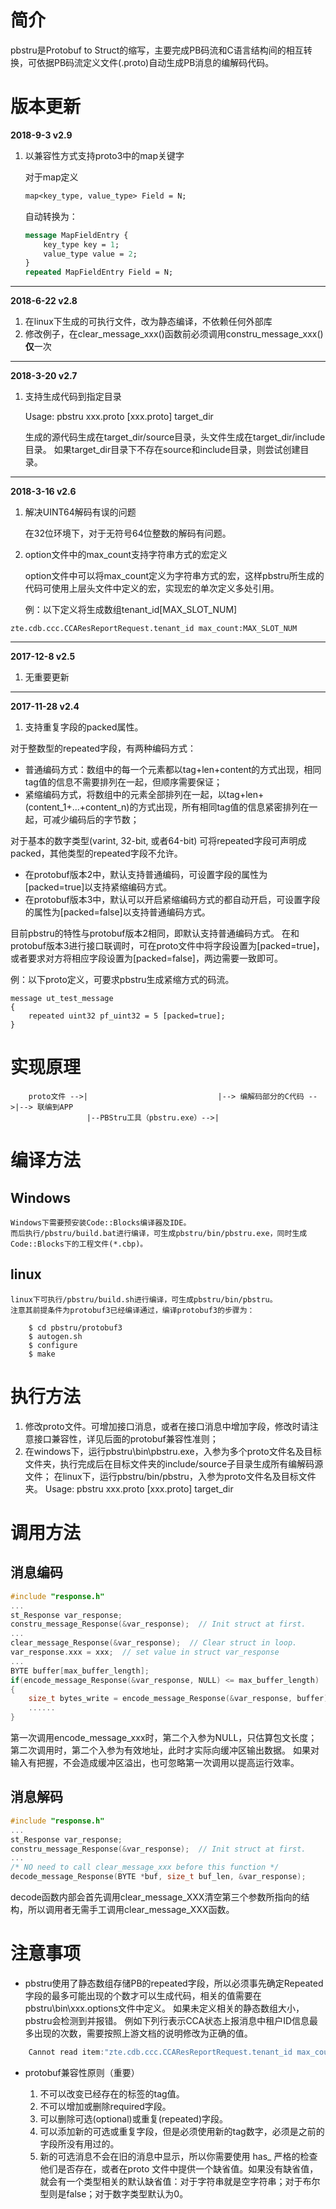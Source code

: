 # 简介

pbstru是Protobuf to Struct的缩写，主要完成PB码流和C语言结构间的相互转换，可依据PB码流定义文件(.proto)自动生成PB消息的编解码代码。

# 版本更新

**2018-9-3 v2.9**

1. 以兼容性方式支持proto3中的map关键字
	
	对于map定义
	```protobuf
	map<key_type, value_type> Field = N;
	```
	
	自动转换为：
	
	```protobuf
	message MapFieldEntry {
		key_type key = 1;
		value_type value = 2;
	}
	repeated MapFieldEntry Field = N;
	```
----
	
**2018-6-22 v2.8**

1. 在linux下生成的可执行文件，改为静态编译，不依赖任何外部库
2. 修改例子，在clear_message_xxx()函数前必须调用constru_message_xxx()**仅**一次

----

**2018-3-20 v2.7**

1. 支持生成代码到指定目录

	Usage: pbstru xxx.proto [xxx.proto] target_dir
	
	生成的源代码生成在target_dir/source目录，头文件生成在target_dir/include目录。
	如果target_dir目录下不存在source和include目录，则尝试创建目录。
	
----

**2018-3-16 v2.6**

1. 解决UINT64解码有误的问题

	在32位环境下，对于无符号64位整数的解码有问题。

1. option文件中的max_count支持字符串方式的宏定义

	option文件中可以将max_count定义为字符串方式的宏，这样pbstru所生成的代码可使用上层头文件中定义的宏，实现宏的单次定义多处引用。

	例：以下定义将生成数组tenant_id[MAX_SLOT_NUM]

```
zte.cdb.ccc.CCAResReportRequest.tenant_id max_count:MAX_SLOT_NUM
```

----

**2017-12-8 v2.5**

1. 无重要更新

----

**2017-11-28 v2.4**

1. 支持重复字段的packed属性。

对于整数型的repeated字段，有两种编码方式：

* 普通编码方式：数组中的每一个元素都以tag+len+content的方式出现，相同tag值的信息不需要排列在一起，但顺序需要保证；
* 紧缩编码方式，将数组中的元素全部排列在一起，以tag+len+(content_1+...+content_n)的方式出现，所有相同tag值的信息紧密排列在一起，可减少编码后的字节数；

对于基本的数字类型(varint, 32-bit, 或者64-bit) 可将repeated字段可声明成packed，其他类型的repeated字段不允许。

* 在protobuf版本2中，默认支持普通编码，可设置字段的属性为[packed=true]以支持紧缩编码方式。
* 在protobuf版本3中，默认可以开启紧缩编码方式的都自动开启，可设置字段的属性为[packed=false]以支持普通编码方式。

目前pbstru的特性与protobuf版本2相同，即默认支持普通编码方式。
在和protobuf版本3进行接口联调时，可在proto文件中将字段设置为[packed=true]，或者要求对方将相应字段设置为[packed=false]，两边需要一致即可。

例：以下proto定义，可要求pbstru生成紧缩方式的码流。
```
message ut_test_message
{
    repeated uint32 pf_uint32 = 5 [packed=true];
}
```

# 实现原理

```
    proto文件 -->|                             |--> 编解码部分的C代码 -->|--> 联编到APP
                 |--PBStru工具（pbstru.exe）-->|
```

# 编译方法

## Windows
	Windows下需要预安装Code::Blocks编译器及IDE。
	而后执行/pbstru/build.bat进行编译，可生成pbstru/bin/pbstru.exe，同时生成Code::Blocks下的工程文件(*.cbp)。

## linux
	linux下可执行/pbstru/build.sh进行编译，可生成pbstru/bin/pbstru。
	注意其前提条件为protobuf3已经编译通过，编译protobuf3的步骤为：
```
	$ cd pbstru/protobuf3
	$ autogen.sh
	$ configure
	$ make
```
	
# 执行方法

1. 修改proto文件。可增加接口消息，或者在接口消息中增加字段，修改时请注意接口兼容性，详见后面的protobuf兼容性准则；
2. 在windows下，运行pbstru\bin\pbstru.exe，入参为多个proto文件名及目标文件夹，执行完成后在目标文件夹的include/source子目录生成所有编解码源文件；
	在linux下，运行pbstru/bin/pbstru，入参为proto文件名及目标文件夹。
	Usage: pbstru xxx.proto [xxx.proto] target_dir

# 调用方法

## 消息编码

```C
#include "response.h"
... 
st_Response var_response;
constru_message_Response(&var_response);  // Init struct at first.
...
clear_message_Response(&var_response);  // Clear struct in loop.
var_response.xxx = xxx;  // set value in struct var_response
... 
BYTE buffer[max_buffer_length];
if(encode_message_Response(&var_response, NULL) <= max_buffer_length)  // First call encode_message_xxx 
{
    size_t bytes_write = encode_message_Response(&var_response, buffer);  // second call encode_message_xxx
    ......
}
```
第一次调用encode_message_xxx时，第二个入参为NULL，只估算包文长度；第二次调用时，第二个入参为有效地址，此时才实际向缓冲区输出数据。
如果对输入有把握，不会造成缓冲区溢出，也可忽略第一次调用以提高运行效率。

## 消息解码

```C
#include "response.h"
...
st_Response var_response;
constru_message_Response(&var_response);  // Init struct at first.
...
/* NO need to call clear_message_xxx before this function */ 
decode_message_Response(BYTE *buf, size_t buf_len, &var_response);
```

decode函数内部会首先调用clear_message_XXX清空第三个参数所指向的结构，所以调用者无需手工调用clear_message_XXX函数。


# 注意事项
	
* pbstru使用了静态数组存储PB的repeated字段，所以必须事先确定Repeated字段的最多可能出现的个数才可以生成代码，相关的值需要在pbstru\bin\xxx.options文件中定义。
如果未定义相关的静态数组大小，pbstru会检测到并报错。
例如下列行表示CCA状态上报消息中租户ID信息最多出现的次数，需要按照上游文档的说明修改为正确的值。

```C	
    Cannot read item:"zte.cdb.ccc.CCAResReportRequest.tenant_id max_count:?" from option file.
```

* protobuf兼容性原则（重要）

	1. 不可以改变已经存在的标签的tag值。
    2. 不可以增加或删除required字段。
    3. 可以删除可选(optional)或重复(repeated)字段。
    4. 可以添加新的可选或重复字段，但是必须使用新的tag数字，必须是之前的字段所没有用过的。
    5. 新的可选消息不会在旧的消息中显示，所以你需要使用 has_ 严格的检查他们是否存在，或者在proto 文件中提供一个缺省值。如果没有缺省值，就会有一个类型相关的默认缺省值：对于字符串就是空字符串；对于布尔型则是false；对于数字类型默认为0。